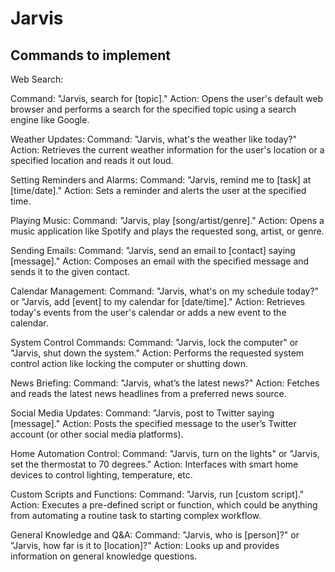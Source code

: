 # Jarvis
 
## Commands to implement

Web Search:

Command: "Jarvis, search for [topic]."
Action: Opens the user's default web browser and performs a search for the specified topic using a search engine like Google.

Weather Updates:
Command: "Jarvis, what's the weather like today?"
Action: Retrieves the current weather information for the user's location or a specified location and reads it out loud.

Setting Reminders and Alarms:
Command: "Jarvis, remind me to [task] at [time/date]."
Action: Sets a reminder and alerts the user at the specified time.

Playing Music:
Command: "Jarvis, play [song/artist/genre]."
Action: Opens a music application like Spotify and plays the requested song, artist, or genre.

Sending Emails:
Command: "Jarvis, send an email to [contact] saying [message]."
Action: Composes an email with the specified message and sends it to the given contact.

Calendar Management:
Command: "Jarvis, what's on my schedule today?" or "Jarvis, add [event] to my calendar for [date/time]."
Action: Retrieves today's events from the user's calendar or adds a new event to the calendar.

System Control Commands:
Command: "Jarvis, lock the computer" or "Jarvis, shut down the system."
Action: Performs the requested system control action like locking the computer or shutting down.

News Briefing:
Command: "Jarvis, what’s the latest news?"
Action: Fetches and reads the latest news headlines from a preferred news source.

Social Media Updates:
Command: "Jarvis, post to Twitter saying [message]."
Action: Posts the specified message to the user’s Twitter account (or other social media platforms).

Home Automation Control:
Command: "Jarvis, turn on the lights" or "Jarvis, set the thermostat to 70 degrees."
Action: Interfaces with smart home devices to control lighting, temperature, etc.

Custom Scripts and Functions:
Command: "Jarvis, run [custom script]."
Action: Executes a pre-defined script or function, which could be anything from automating a routine task to starting 
complex workflow.

General Knowledge and Q&A:
Command: "Jarvis, who is [person]?" or "Jarvis, how far is it to [location]?"
Action: Looks up and provides information on general knowledge questions.